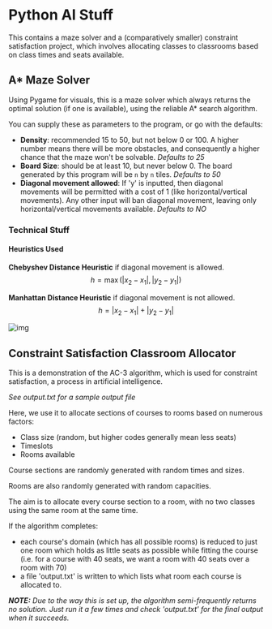 # Python AI Stuff
This contains a maze solver and a (comparatively smaller) constraint satisfaction project, which involves allocating classes to classrooms based on class times and seats available.

## A* Maze Solver
Using Pygame for visuals, this is a maze solver which always returns the optimal solution (if one is available), using the reliable A* search algorithm. 

You can supply these as parameters to the program, or go with the defaults:
- **Density**: recommended 15 to 50, but not below 0 or 100. A higher number means there will be more obstacles, and consequently a higher chance that the maze won't be solvable. *Defaults to 25*
- **Board Size**: should be at least 10, but never below 0. The board generated by this program will be `n` by `n` tiles. *Defaults to 50*
- **Diagonal movement allowed**: If 'y' is inputted, then diagonal movements will be permitted with a cost of 1 (like horizontal/vertical movements). Any other input will ban diagonal movement, leaving only horizontal/vertical movements available. *Defaults to NO*

### Technical Stuff
#### Heuristics Used
**Chebyshev Distance Heuristic** if diagonal movement is allowed.
$$h = \max\left(|x_2 - x_1|, |y_2 - y_1|\right)$$

**Manhattan Distance Heuristic** if diagonal movement is not allowed.
$$h = |x_2 - x_1| + |y_2 - y_1|$$

![img](https://i.imgur.com/1iZgNyT.gif)

## Constraint Satisfaction Classroom Allocator
This is a demonstration of the AC-3 algorithm, which is used for constraint satisfaction, a process in artificial intelligence.

*See output.txt for a sample output file*

Here, we use it to allocate sections of courses to rooms based on numerous factors:
- Class size (random, but higher codes generally mean less seats)
- Timeslots
- Rooms available

Course sections are randomly generated with random times and sizes.

Rooms are also randomly generated with random capacities.

The aim is to allocate every course section to a room, with no two classes using the same room at the same time.

If the algorithm completes:
- each course's domain (which has all possible rooms) is reduced to just one room which holds as little seats as possible while fitting the course
    (i.e. for a course with 40 seats, we want a room with 40 seats over a room with 70)
- a file 'output.txt' is written to which lists what room each course is allocated to.

***NOTE:** Due to the way this is set up, the algorithm semi-frequently returns no solution. Just run it a few times and check 'output.txt' for the final output when it succeeds.*